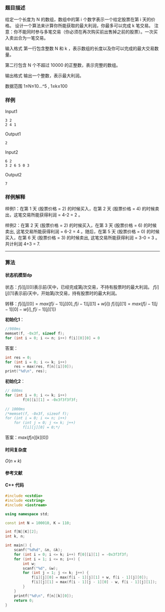 ### 题目描述

给定一个长度为  N  的数组，数组中的第  i  个数字表示一个给定股票在第  i  天的价格。
设计一个算法来计算你所能获取的最大利润，你最多可以完成  k  笔交易。
注意：你不能同时参与多笔交易（你必须在再次购买前出售掉之前的股票）。一次买入卖出合为一笔交易。

输入格式
第一行包含整数  N  和  k ，表示数组的长度以及你可以完成的最大交易数量。

第二行包含  N  个不超过  10000  的正整数，表示完整的数组。

输出格式
输出一个整数，表示最大利润。

数据范围
1≤N≤10…^5 ,
1≤k≤100

### 样例

Input1

```
3 2
2 4 1
```

Output1

```
2
```

Input2

```
6 2
3 2 6 5 0 3
```

Output2

```
7
```

### 样例解释

样例1：在第 1 天 (股票价格 = 2) 的时候买入，在第 2 天 (股票价格 = 4) 的时候卖出，这笔交易所能获得利润 = 4-2 = 2 。

样例2：在第 2 天 (股票价格 = 2) 的时候买入，在第 3 天 (股票价格 = 6) 的时候卖出, 这笔交易所能获得利润 = 6-2 = 4 。随后，在第 5 天 (股票价格 = 0) 的时候买入，在第 6 天 (股票价格 = 3) 的时候卖出, 这笔交易所能获得利润 = 3-0 = 3 。共计利润 4+3 = 7.

----------

### 算法
#### 状态机模型dp

状态：$f[i][j][0]$表示前$i$天中，已经完成第$j$次交易，不持有股票时的最大利润。
$f[i][j][1]$表示前$i$天中，开始第$j$次交易，持有股票时的最大利润。

转移：$f[i][j][0] = max(f[i - 1][j][0], f[i - 1][j][1]  + w[i])$
$f[i][j][1] = max(f[i - 1][j - 1][0] - w[i], f[i - 1][j][1])$

**初始化1**：

``` cpp
//980ms
memset(f, -0x3f, sizeof f);
for (int i = 0; i <= n; i++) f[i][0][0] = 0
```

答案：
``` cpp
int res = 0;
for (int i = 0; i <= k; i++)
	res = max(res, f[n][i][0]);
print("%d\n", res);
```

**初始化2**：
``` cpp
// 600ms
for (int i = 0; i <= k; i++)
        f[0][i][1] = -0x3f3f3f3f;
        
// 1000ms
/*memset(f, -0x3f, sizeof f);
for (int i = 0; i <= n; i++)
	for (int j = 0; j <= k; j++)
		f[i][j][0] = 0;*/
```

答案：$max(f[n][k][0])$

#### 时间复杂度

$O(n \times k)$

#### 参考文献

#### C++ 代码

``` cpp
#include <cstdio>
#include <cstring>
#include <iostream>

using namespace std;

const int N = 100010, K = 110;

int f[N][K][2];
int k, n;

int main() {
    scanf("%d%d", &n, &k);
    for (int i = 0; i <= k; i++) f[0][i][1] = -0x3f3f3f;
    for (int i = 1; i <= n; i++) {
        int w;
        scanf("%d", &w);
        for (int j = 1; j <= k; j++) {
            f[i][j][0] = max(f[i - 1][j][1] + w, f[i - 1][j][0]);
            f[i][j][1] = max(f[i - 1][j - 1][0] - w, f[i - 1][j][1]);
        }
    }
    printf("%d\n", f[n][k][0]);
    return 0;
}
```